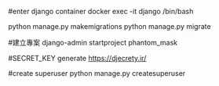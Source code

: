 #enter django container
docker exec -it django /bin/bash

python manage.py makemigrations
python manage.py migrate

#建立專案
django-admin startproject phantom_mask

#SECRET_KEY generate
https://djecrety.ir/

#create superuser
python manage.py createsuperuser

